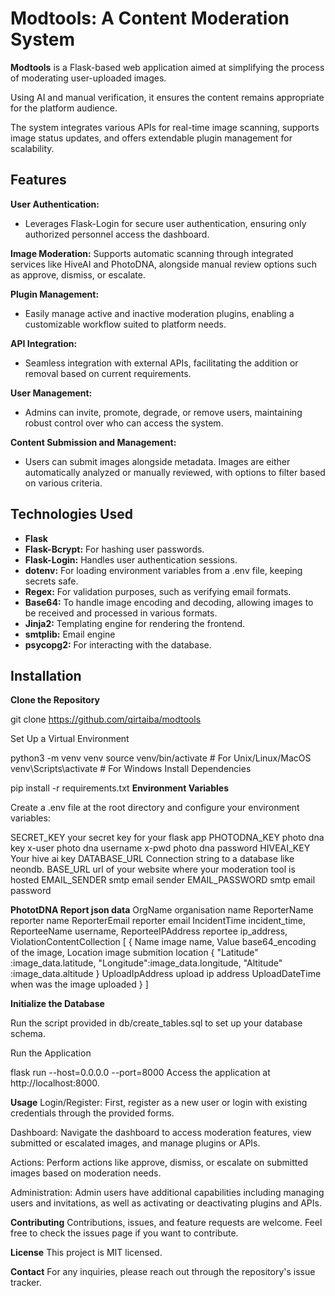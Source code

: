# **Modtools**: A Content Moderation System

**Modtools** is a Flask-based web application aimed at simplifying the process of moderating user-uploaded images.

Using AI and manual verification, it ensures the content remains appropriate for the platform audience.

The system integrates various APIs for real-time image scanning, supports image status updates, and offers extendable plugin management for scalability.

## **Features**

**User Authentication:**

- Leverages Flask-Login for secure user authentication, ensuring only authorized personnel access the dashboard.

**Image Moderation:** Supports automatic scanning through integrated services like HiveAI and PhotoDNA, alongside manual review options such as approve, dismiss, or escalate.

**Plugin Management:**

- Easily manage active and inactive moderation plugins, enabling a customizable workflow suited to platform needs.

**API Integration:**

- Seamless integration with external APIs, facilitating the addition or removal based on current requirements.

**User Management:**

- Admins can invite, promote, degrade, or remove users, maintaining robust control over who can access the system.

**Content Submission and Management:**

- Users can submit images alongside metadata. Images are either automatically analyzed or manually reviewed, with options to filter based on various criteria.

## **Technologies Used**

- **Flask**
- **Flask-Bcrypt:** For hashing user passwords.
- **Flask-Login:** Handles user authentication sessions.
- **dotenv:** For loading environment variables from a .env file, keeping secrets safe.
- **Regex:** For validation purposes, such as verifying email formats.
- **Base64:** To handle image encoding and decoding, allowing images to be received and processed in various formats.
- **Jinja2:** Templating engine for rendering the frontend.
- **smtplib:** Email engine
- **psycopg2:** For interacting with the database.

## **Installation**

**Clone the Repository**

git clone https://github.com/qirtaiba/modtools

Set Up a Virtual Environment

python3 -m venv venv
source venv/bin/activate  # For Unix/Linux/MacOS
venv\Scripts\activate  # For Windows
Install Dependencies

pip install -r requirements.txt
**Environment Variables**

Create a .env file at the root directory and configure your environment variables:

SECRET_KEY        your secret key for your flask app
PHOTODNA_KEY      photo dna key
x-user            photo dna username
x-pwd             photo dna password
HIVEAI_KEY        Your hive ai key
DATABASE_URL      Connection string to a database like neondb.
BASE_URL          url of your website where your moderation tool is hosted
EMAIL_SENDER      smtp email sender
EMAIL_PASSWORD    smtp email password

**PhototDNA Report json data**
OrgName           organisation name
ReporterName      reporter name
ReporterEmail     reporter email
IncidentTime      incident_time, 
ReporteeName      username, 
ReporteeIPAddress reportee ip_address,
ViolationContentCollection [
    {
        Name       image name,
        Value      base64_encoding of the image,
        Location   image submition location
                { 
                    "Latitude" :image_data.latitude, 
                    "Longitude":image_data.longitude,
                    "Altitude" :image_data.altitude 
                }
        UploadIpAddress  upload ip address
        UploadDateTime   when was the image uploaded
    }
]

**Initialize the Database**

Run the script provided in db/create_tables.sql to set up your database schema.

Run the Application

flask run --host=0.0.0.0 --port=8000
Access the application at http://localhost:8000.

**Usage**
Login/Register: First, register as a new user or login with existing credentials through the provided forms.

Dashboard: Navigate the dashboard to access moderation features, view submitted or escalated images, and manage plugins or APIs.

Actions: Perform actions like approve, dismiss, or escalate on submitted images based on moderation needs.

Administration: Admin users have additional capabilities including managing users and invitations, as well as activating or deactivating plugins and APIs.

**Contributing**
Contributions, issues, and feature requests are welcome. Feel free to check the issues page if you want to contribute.

**License**
This project is MIT licensed.

**Contact**
For any inquiries, please reach out through the repository's issue tracker.
